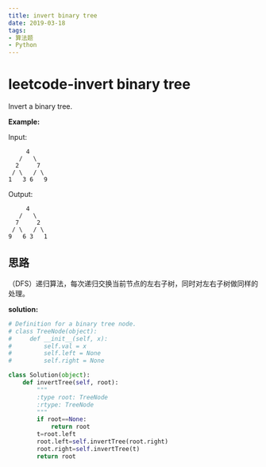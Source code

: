 ```yaml
---
title: invert binary tree
date: 2019-03-18
tags: 
- 算法题
- Python
---
```


# leetcode-invert binary tree

Invert a binary tree.

**Example:**

Input:

```
     4
   /   \
  2     7
 / \   / \
1   3 6   9
```

Output:

```
     4
   /   \
  7     2
 / \   / \
9   6 3   1
```

## 思路

（DFS）递归算法，每次递归交换当前节点的左右子树，同时对左右子树做同样的处理。

**solution:**

```python
# Definition for a binary tree node.
# class TreeNode(object):
#     def __init__(self, x):
#         self.val = x
#         self.left = None
#         self.right = None

class Solution(object):
    def invertTree(self, root):
        """
        :type root: TreeNode
        :rtype: TreeNode
        """
        if root==None:
            return root
        t=root.left
        root.left=self.invertTree(root.right)
        root.right=self.invertTree(t)
        return root
        
```

